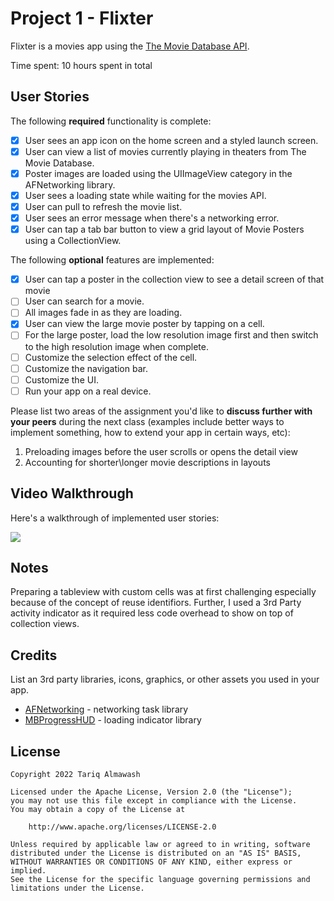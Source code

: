 # Project 1 - Flixter

Flixter is a movies app using the [The Movie Database API](http://docs.themoviedb.apiary.io/#).

Time spent: 10 hours spent in total

## User Stories

The following **required** functionality is complete:

- [x] User sees an app icon on the home screen and a styled launch screen.
- [x] User can view a list of movies currently playing in theaters from The Movie Database.
- [x] Poster images are loaded using the UIImageView category in the AFNetworking library.
- [x] User sees a loading state while waiting for the movies API.
- [x] User can pull to refresh the movie list.
- [x] User sees an error message when there's a networking error.
- [x] User can tap a tab bar button to view a grid layout of Movie Posters using a CollectionView.

The following **optional** features are implemented:

- [x] User can tap a poster in the collection view to see a detail screen of that movie
- [ ] User can search for a movie.
- [ ] All images fade in as they are loading.
- [x] User can view the large movie poster by tapping on a cell.
- [ ] For the large poster, load the low resolution image first and then switch to the high resolution image when complete.
- [ ] Customize the selection effect of the cell.
- [ ] Customize the navigation bar.
- [ ] Customize the UI.
- [ ] Run your app on a real device.

Please list two areas of the assignment you'd like to **discuss further with your peers** during the next class (examples include better ways to implement something, how to extend your app in certain ways, etc):

1. Preloading images before the user scrolls or opens the detail view
2. Accounting for shorter\longer movie descriptions in layouts

## Video Walkthrough

Here's a walkthrough of implemented user stories:

![](https://i.imgur.com/Zb2pww4.gif)


## Notes

Preparing a tableview with custom cells was at first challenging especially because of the concept of reuse identifiors. Further, I used a 3rd Party activity indicator as it required less code overhead to show on top of collection views.

## Credits

List an 3rd party libraries, icons, graphics, or other assets you used in your app.

- [AFNetworking](https://github.com/AFNetworking/AFNetworking) - networking task library
- [MBProgressHUD](https://github.com/matej/MBProgressHUD) - loading indicator library

## License

    Copyright 2022 Tariq Almawash

    Licensed under the Apache License, Version 2.0 (the "License");
    you may not use this file except in compliance with the License.
    You may obtain a copy of the License at

        http://www.apache.org/licenses/LICENSE-2.0

    Unless required by applicable law or agreed to in writing, software
    distributed under the License is distributed on an "AS IS" BASIS,
    WITHOUT WARRANTIES OR CONDITIONS OF ANY KIND, either express or implied.
    See the License for the specific language governing permissions and
    limitations under the License.
